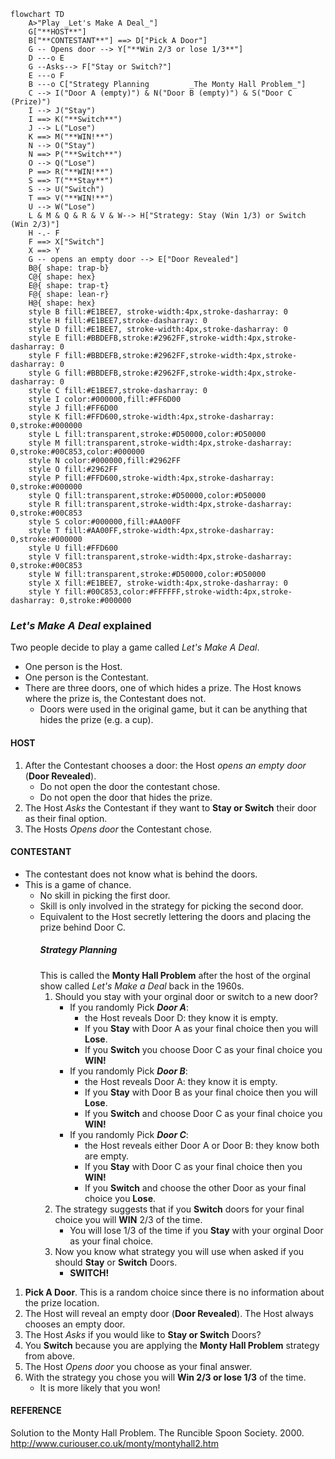 ```mermaid
flowchart TD
    A>"Play _Let's Make A Deal_"]
    G["**HOST**"]
    B["**CONTESTANT**"] ==> D["Pick A Door"]
    G -- Opens door --> Y["**Win 2/3 or lose 1/3**"]
    D ---o E
    G --Asks--> F["Stay or Switch?"]
    E ---o F
    B ---o C["Strategy Planning         _The Monty Hall Problem_"]
    C --> I("Door A (empty)") & N("Door B (empty)") & S("Door C (Prize)")
    I --> J("Stay")
    I ==> K("**Switch**")
    J --> L("Lose")
    K ==> M("**WIN!**")
    N --> O("Stay")
    N ==> P("**Switch**")
    O --> Q("Lose")
    P ==> R("**WIN!**")
    S ==> T("**Stay**")
    S --> U("Switch")
    T ==> V("**WIN!**")
    U --> W("Lose")
    L & M & Q & R & V & W--> H["Strategy: Stay (Win 1/3) or Switch (Win 2/3)"]
    H -.- F
    F ==> X["Switch"]
    X ==> Y
    G -- opens an empty door --> E["Door Revealed"]
    B@{ shape: trap-b}
    C@{ shape: hex}
    E@{ shape: trap-t}
    F@{ shape: lean-r}
    H@{ shape: hex}
    style B fill:#E1BEE7, stroke-width:4px,stroke-dasharray: 0
    style H fill:#E1BEE7,stroke-dasharray: 0
    style D fill:#E1BEE7, stroke-width:4px,stroke-dasharray: 0
    style E fill:#BBDEFB,stroke:#2962FF,stroke-width:4px,stroke-dasharray: 0
    style F fill:#BBDEFB,stroke:#2962FF,stroke-width:4px,stroke-dasharray: 0
    style G fill:#BBDEFB,stroke:#2962FF,stroke-width:4px,stroke-dasharray: 0
    style C fill:#E1BEE7,stroke-dasharray: 0
    style I color:#000000,fill:#FF6D00
    style J fill:#FF6D00
    style K fill:#FFD600,stroke-width:4px,stroke-dasharray: 0,stroke:#000000
    style L fill:transparent,stroke:#D50000,color:#D50000
    style M fill:transparent,stroke-width:4px,stroke-dasharray: 0,stroke:#00C853,color:#000000
    style N color:#000000,fill:#2962FF
    style O fill:#2962FF
    style P fill:#FFD600,stroke-width:4px,stroke-dasharray: 0,stroke:#000000
    style Q fill:transparent,stroke:#D50000,color:#D50000
    style R fill:transparent,stroke-width:4px,stroke-dasharray: 0,stroke:#00C853
    style S color:#000000,fill:#AA00FF
    style T fill:#AA00FF,stroke-width:4px,stroke-dasharray: 0,stroke:#000000
    style U fill:#FFD600
    style V fill:transparent,stroke-width:4px,stroke-dasharray: 0,stroke:#00C853
    style W fill:transparent,stroke:#D50000,color:#D50000
    style X fill:#E1BEE7, stroke-width:4px,stroke-dasharray: 0
    style Y fill:#00C853,color:#FFFFFF,stroke-width:4px,stroke-dasharray: 0,stroke:#000000
```
### _Let's Make A Deal_ explained
Two people decide to play a game called _Let's Make A Deal_.  
* One person is the Host.
* One person is the Contestant.
* There are three doors, one of which hides a prize. The Host knows where the prize is, the Contestant does not.
    * Doors were used in the original game, but it can be anything that hides the prize (e.g. a cup). 
#### HOST
1. After the Contestant chooses a door: the Host *opens an empty door* (**Door Revealed**).
    * Do not open the door the contestant chose.
    * Do not open the door that hides the prize.
4. The Host *Asks* the Contestant if they want to **Stay or Switch** their door as their final option.
5. The Hosts *Opens door* the Contestant chose.
#### CONTESTANT
* The contestant does not know what is behind the doors.
* This is a game of chance.
   * No skill in picking the first door.
   * Skill is only involved in the strategy for picking the second door.
   * Equivalent to the Host secretly lettering the doors and placing the prize behind Door C.
      ##### Strategy Planning 
     This is called the **Monty Hall Problem** after the host of the orginal show called _Let's Make a Deal_ back in the 1960s.
        1. Should you stay with your orginal door or switch to a new door?
           * If you randomly Pick **_Door A_**:
               * the Host reveals Door D: they know it is empty.
               * If you **Stay** with Door A as your final choice then you will **Lose**.
               * If you **Switch** you choose Door C as your final choice you **WIN!**
            * If you randomly Pick **_Door B_**:
               * the Host reveals Door A: they know it is empty.
               * If you **Stay** with Door B as your final choice then you will **Lose**.
               * If you **Switch** and choose Door C as your final choice you **WIN!**
            * If you randomly Pick **_Door C_**:
               * the Host reveals either Door A or Door B: they know both are empty.
               * If you **Stay** with Door C as your final choice then you **WIN!**
               * If you **Switch** and choose the other Door as your final choice you **Lose**.
        2. The strategy suggests that if you **Switch** doors for your final choice you will **WIN** 2/3 of the time.
            * You will lose 1/3 of the time if you **Stay** with your orginal Door as your final choice.  
        3. Now you know what strategy you will use when asked if you should **Stay** or **Switch** Doors.
            * **SWITCH!**
1. **Pick A Door**. This is a random choice since there is no information about the prize location.
2. The Host will reveal an empty door (**Door Revealed**). The Host always chooses an empty door.
3. The Host *Asks* if you would like to **Stay or Switch** Doors?
4. You **Switch** because you are applying the **Monty Hall Problem** strategy from above.
5. The Host *Opens door* you choose as your final answer.
6. With the strategy you chose you will **Win 2/3 or lose 1/3** of the time. 
    * It is more likely that you won!
#### REFERENCE
Solution to the Monty Hall Problem. The Runcible Spoon Society. 2000. http://www.curiouser.co.uk/monty/montyhall2.htm
